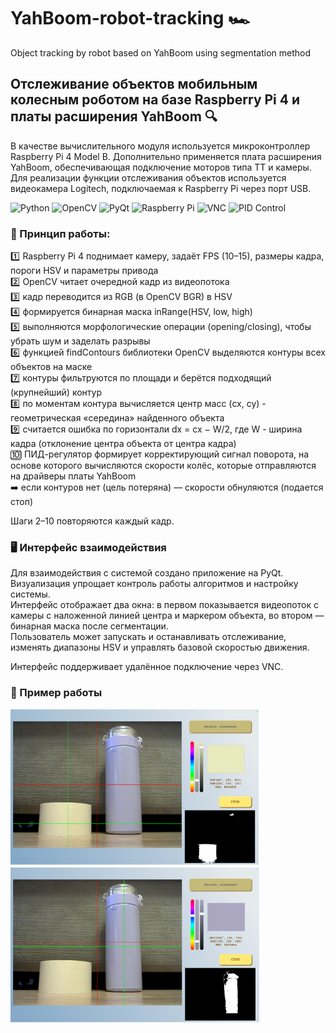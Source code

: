 # YahBoom-robot-tracking 🏎
Object tracking by robot based on YahBoom using segmentation method

## Отслеживание объектов мобильным колесным роботом на базе Raspberry Pi 4 и платы расширения YahBoom :mag:

В качестве вычислительного модуля используется микроконтроллер Raspberry Pi 4 Model B. Дополнительно применяется плата расширения YahBoom, обеспечивающая подключение моторов типа TT и камеры. Для реализации функции отслеживания объектов используется видеокамера Logitech, подключаемая к Raspberry Pi через порт USB.

![Python](https://img.shields.io/badge/Python-3776AB?style=for-the-badge&logo=python&logoColor=white)  ![OpenCV](https://img.shields.io/badge/OpenCV-5C3EE8?style=for-the-badge&logo=opencv&logoColor=white)  ![PyQt](https://img.shields.io/badge/PyQt-41CD52?style=for-the-badge&logo=qt&logoColor=white)  ![Raspberry Pi](https://img.shields.io/badge/Raspberry%20Pi-A22846?style=for-the-badge&logo=raspberrypi&logoColor=white)  ![VNC](https://img.shields.io/badge/VNC-2C3E50?style=for-the-badge&logo=realvnc&logoColor=white)  ![PID Control](https://img.shields.io/badge/PID--Controller-FF6F00?style=for-the-badge&logo=mathworks&logoColor=white)  


### 🚀 Принцип работы:
:one: Raspberry Pi 4 поднимает камеру, задаёт FPS (10–15), размеры кадра, пороги HSV и параметры привода    
:two: OpenCV читает очередной кадр из видеопотока    
:three: кадр переводится из RGB (в OpenCV BGR) в HSV    
:four: формируется бинарная маска inRange(HSV, low, high)    
:five: выполняются морфологические операции (opening/closing), чтобы убрать шум и заделать разрывы    
:six: функцией findContours библиотеки OpenCV выделяются контуры всех объектов на маске    
:seven: контуры фильтруются по площади и берётся подходящий (крупнейший) контур    
:eight: по моментам контура вычисляется центр масс (cx, cy) - геометрическая «середина» найденного объекта    
:nine: считается ошибка по горизонтали dx = cx − W/2, где W - ширина кадра (отклонение центра объекта от центра кадра)    
:keycap_ten: ПИД-регулятор формирует корректирующий сигнал поворота, на основе которого вычисляются скорости колёс, которые отправляются на драйверы платы YahBoom    
:arrow_right: если контуров нет (цель потеряна) — скорости обнуляются (подается стоп)

Шаги 2–10 повторяются каждый кадр.


### 🖥 Интерфейс взаимодействия
Для взаимодействия с системой создано приложение на PyQt.    
Визуализация упрощает контроль работы алгоритмов и настройку системы.    
Интерфейс отображает два окна: в первом показывается видеопоток с камеры с наложенной линией центра и маркером объекта, во втором — бинарная маска после сегментации.    
Пользователь может запускать и останавливать отслеживание, изменять диапазоны HSV и управлять базовой скоростью движения. 

Интерфейс поддерживает удалённое подключение через VNC.


### :star2: Пример работы 

<p align="left">
  <img src="example1.png" width="400"/>
  <img src="example2.png" width="400"/>
</p>



